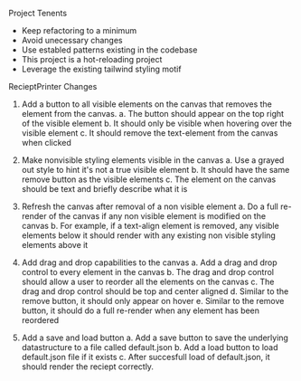 Project Tenents
* Keep refactoring to a minimum
* Avoid unecessary changes
* Use establed patterns existing in the codebase
* This project is a hot-reloading project
* Leverage the existing tailwind styling motif

RecieptPrinter Changes

1. Add a button to all visible elements on the canvas that removes the element from the canvas.
    a. The button should appear on the top right of the visible element
    b. It should only be visible when hovering over the visible element
    c. It should remove the text-element from the canvas when clicked

2. Make nonvisible styling elements visible in the canvas
    a. Use a grayed out style to hint it's not a true visible element
    b. It should have the same remove button as the visible elements
    c. The element on the canvas should be text and briefly describe what it is

3. Refresh the canvas after removal of a non visible element
    a. Do a full re-render of the canvas if any non visible element is modified on the canvas
    b. For example, if a text-align element is removed, any visible elements below it should render with any existing non visible styling elements above it

4. Add drag and drop capabilities to the canvas
    a. Add a drag and drop control to every element in the canvas
    b. The drag and drop control should allow a user to reorder all the elements on the canvas
    c. The drag and drop control should be top and center aligned
    d. Similar to the remove button, it should only appear on hover
    e. Similar to the remove button, it should do a full re-render when any element has been reordered

5. Add a save and load button
    a. Add a save button to save the underlying datastructure to a file called default.json
    b. Add a load button to load default.json file if it exists
    c. After succesfull load of default.json, it should render the reciept correctly.